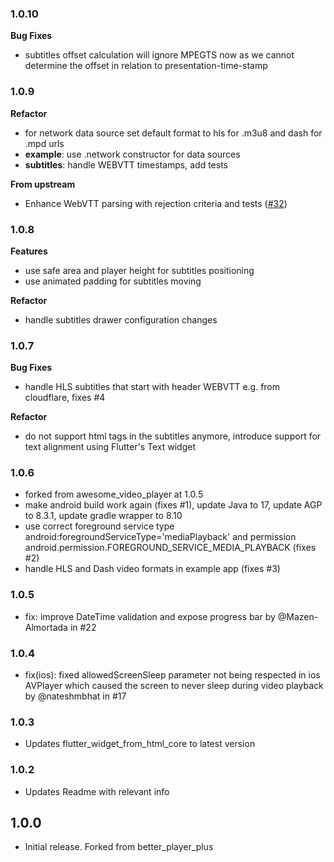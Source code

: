 ### 1.0.10

**Bug Fixes**

- subtitles offset calculation will ignore MPEGTS now as we cannot determine the offset in relation to presentation-time-stamp


### 1.0.9

**Refactor**

- for network data source set default format to hls for .m3u8 and dash for .mpd urls
- **example**: use .network constructor for data sources
- **subtitles**: handle WEBVTT timestamps, add tests

**From upstream**

- Enhance WebVTT parsing with rejection criteria and tests ([#32](https://github.com/nateshmbhat/awesome_video_player/pull/32))

### 1.0.8

**Features**

- use safe area and player height for subtitles positioning
- use animated padding for subtitles moving

**Refactor**

- handle subtitles drawer configuration changes

### 1.0.7

**Bug Fixes**

- handle HLS subtitles that start with header WEBVTT e.g. from cloudflare, fixes #4

**Refactor**

- do not support html tags in the subtitles anymore, introduce support for text alignment using Flutter's Text widget

### 1.0.6

- forked from awesome_video_player at 1.0.5
- make android build work again (fixes #1), update Java to 17, update AGP to 8.3.1, update gradle wrapper to 8.10
- use correct foreground service type android:foregroundServiceType='mediaPlayback' and permission android.permission.FOREGROUND_SERVICE_MEDIA_PLAYBACK (fixes #2)
- handle HLS and Dash video formats in example app (fixes #3)

### 1.0.5

- fix: improve DateTime validation and expose progress bar by @Mazen-Almortada in #22

### 1.0.4

- fix(ios): fixed allowedScreenSleep parameter not being respected in ios AVPlayer which caused the screen to never sleep during video playback by @nateshmbhat in #17

### 1.0.3

- Updates flutter_widget_from_html_core to latest version

### 1.0.2

- Updates Readme with relevant info

## 1.0.0

- Initial release. Forked from better_player_plus
